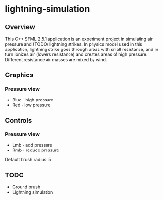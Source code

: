 # lightning-simulation

## Overview
This C++ SFML 2.5.1 application is an experiment project in simulating air pressure and (TODO) lightning strikes. In physics model used in this application, lightning strike goes through areas with small resistance, and in turn ionizes air (lowers resistance) and creates areas of high pressure. Different resistance air masses are mixed by wind.

## Graphics
### Pressure view
* Blue - high pressure
* Red - low pressure

## Controls
### Pressure view
* Lmb - add pressure
* Rmb - reduce pressure

Default brush radius: 5

## TODO
* Ground brush
* Lightning simulation
